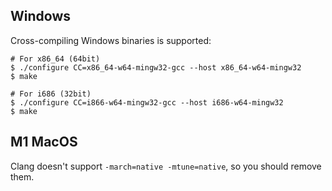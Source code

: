 ## Windows

Cross-compiling Windows binaries is supported:

```console
# For x86_64 (64bit)
$ ./configure CC=x86_64-w64-mingw32-gcc --host x86_64-w64-mingw32
$ make

# For i686 (32bit)
$ ./configure CC=i866-w64-mingw32-gcc --host i686-w64-mingw32
$ make
```

## M1 MacOS

Clang doesn't support `-march=native -mtune=native`, so you should remove them.
